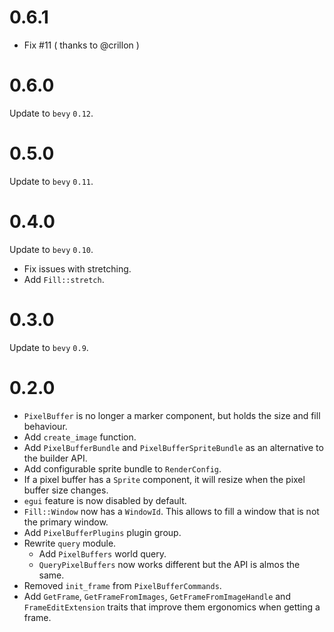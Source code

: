 # 0.6.1

- Fix #11 ( thanks to @crillon )

# 0.6.0

Update to `bevy` `0.12`.

# 0.5.0

Update to `bevy` `0.11`.

# 0.4.0

Update to `bevy` `0.10`.
- Fix issues with stretching.
- Add `Fill::stretch`.

# 0.3.0

Update to `bevy` `0.9`.

# 0.2.0

- `PixelBuffer` is no longer a marker component, but holds the size and fill behaviour.
- Add `create_image` function.
- Add `PixelBufferBundle` and `PixelBufferSpriteBundle` as an alternative to the builder API.
- Add configurable sprite bundle to `RenderConfig`.
- If a pixel buffer has a `Sprite` component, it will resize when the pixel buffer size changes.
- `egui` feature is now disabled by default.
- `Fill::Window` now has a `WindowId`. This allows to fill a window that is not the primary window.
- Add `PixelBufferPlugins` plugin group.
- Rewrite `query` module.
  - Add `PixelBuffers` world query.
  - `QueryPixelBuffers` now works different but the API is almos the same.
- Removed `init_frame` from `PixelBufferCommands`.
- Add `GetFrame`, `GetFrameFromImages`, `GetFrameFromImageHandle` and `FrameEditExtension` traits that improve them ergonomics when getting a frame.
